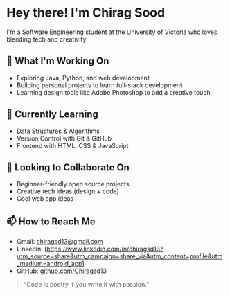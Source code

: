 # Hey there! I'm Chirag Sood

I'm a Software Engineering student at the University of Victoria who loves blending tech and creativity.

## 🔧 What I'm Working On
- Exploring Java, Python, and web development
- Building personal projects to learn full-stack development
- Learning design tools like Adobe Photoshop to add a creative touch

## 🌱 Currently Learning
- Data Structures & Algorithms
- Version Control with Git & GitHub
- Frontend with HTML, CSS & JavaScript

## 🤝 Looking to Collaborate On
- Beginner-friendly open source projects
- Creative tech ideas (design + code)
- Cool web app ideas

## 📫 How to Reach Me
- Gmail: [chiragsd13@gmail.com](mailto:chiragsd13@gmail.com)
- LinkedIn: [https://www.linkedin.com/in/chiragsd13?utm_source=share&utm_campaign=share_via&utm_content=profile&utm_medium=android_app]
- GitHub: [github.com/Chiragsd13](https://github.com/Chiragsd13)

> “Code is poetry if you write it with passion.”